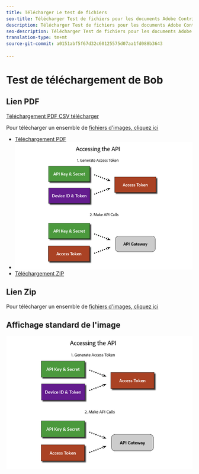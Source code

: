 ```yaml
---
title: Télécharger Le test de fichiers
seo-title: Télécharger Test de fichiers pour les documents Adobe Contributor
description: Télécharger Test de fichiers pour les documents Adobe Contributor
seo-description: Télécharger Test de fichiers pour les documents Adobe Contributor
translation-type: tm+mt
source-git-commit: a0151abf5f67d32c60125575d07aa1fd088b3643

---
```


# Test de téléchargement de Bob

## Lien PDF

[](/help/assets/Publish_Workflow.pdf)[Téléchargement PDF CSV télécharger
](assets/redirects.csv)

Pour télécharger un ensemble de [fichiers d'images, cliquez ici](/help//assets/Publish_Workflow.pdf)

* [Téléchargement PDF](/help/assets/Publish_Workflow.pdf)
* ![Images PNG](assets/access_api.png)
* [Téléchargement ZIP](assets/test-images.zip)

## Lien Zip

Pour télécharger un ensemble de [fichiers d'images, cliquez ici](assets/foobar.zip)

## Affichage standard de l'image

![Accéder à l'image API](/help/testing/assets/access_api.png)
